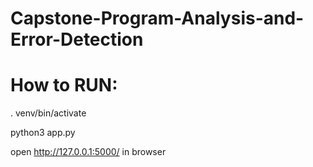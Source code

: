 # Capstone-Program-Analysis-and-Error-Detection
# How to RUN:

. venv/bin/activate

python3 app.py

open http://127.0.0.1:5000/ in browser
